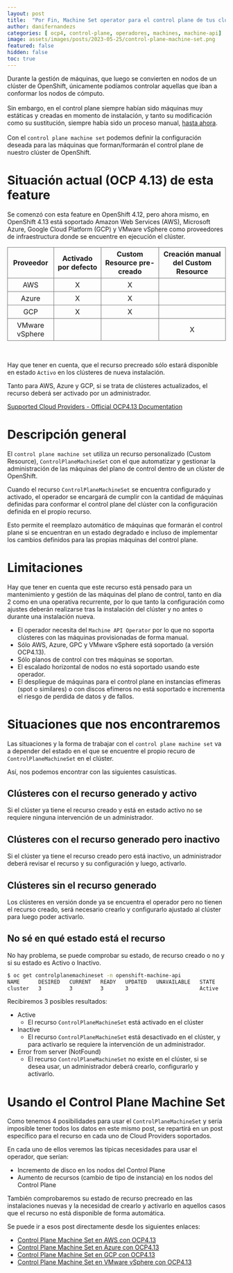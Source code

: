 ```yaml
---
layout: post
title:  "Por Fin, Machine Set operator para el control plane de tus clústeres"
author: danifernandezs
categories: [ ocp4, control-plane, operadores, machines, machine-api]
image: assets/images/posts/2023-05-25/control-plane-machine-set.png
featured: false
hidden: false
toc: true
---
```


Durante la gestión de máquinas, que luego se convierten en nodos de un clúster de OpenShift, únicamente podíamos controlar aquellas que iban a conformar los nodos de cómputo.<br><br>
Sin embargo, en el control plane siempre habían sido máquinas muy estáticas y creadas en momento de instalación, y tanto su modificación como su sustitución, siempre había sido un proceso manual, <u>hasta ahora</u>.<br><br>
Con el `control plane machine set` podemos definir la configuración deseada para las máquinas que forman/formarán el control plane de nuestro clúster de OpenShift.

# Situación actual (OCP 4.13) de esta feature

Se comenzó con esta feature en OpenShift 4.12, pero ahora mismo, en OpenShift 4.13 está soportado Amazon Web Services (AWS), Microsoft Azure, Google Cloud Platform (GCP) y VMware vSphere como proveedores de infraestructura donde se encuentre en ejecución el clúster.

<style>
  .tb { border-collapse: collapse; }
  .tb th, .tb td { padding: 5px; border: solid 1px #777; text-align: center;}
</style>

<table class="tb">
  <tr>
    <th>Proveedor</th>
    <th>Activado por defecto</th>
    <th>Custom Resource pre-creado</th>
    <th>Creación manual del Custom Resource</th>
  </tr>
  <tr>
    <td>AWS</td>
    <td>X</td>
    <td>X</td>
    <td></td>
  </tr>
  <tr>
    <td>Azure</td>
    <td>X</td>
    <td>X</td>
    <td></td>
  </tr>
  <tr>
    <td>GCP</td>
    <td>X</td>
    <td>X</td>
    <td></td>
  </tr>
  <tr>
    <td>VMware vSphere</td>
    <td></td>
    <td></td>
    <td>X</td>
  </tr>
</table>
<br>

Hay que tener en cuenta, que el recurso precreado sólo estará disponible en estado `Activo` en los clústeres de nueva instalación.

Tanto para AWS, Azure y GCP, si se trata de clústeres actualizados, el recurso deberá ser activado por un administrador.

<a href="https://docs.openshift.com/container-platform/4.13/machine_management/control_plane_machine_management/cpmso-getting-started.html#cpmso-platform-matrix_cpmso-getting-started" target="_blank">Supported Cloud Providers - Official OCP4.13 Documentation</a>

# Descripción general

El `control plane machine set` utiliza un recurso personalizado (Custom Resource), `ControlPlaneMachineSet` con el que  automatizar y gestionar la administración de las máquinas del plano de control dentro de un clúster de OpenShift.

Cuando el recurso `ControlPlaneMachineSet` se encuentra configurado y activado, el operador se encargará de cumplir con la cantidad de máquinas definidas para conformar el control plane del clúster con la configuración definida en el propio recurso.

Esto permite el reemplazo automático de máquinas que formarán el control plane si se encuentran en un estado degradado e incluso de implementar los cambios definidos para las propias máquinas del control plane.

# Limitaciones 

Hay que tener en cuenta que este recurso está pensado para un mantenimiento y gestión de las máquinas del plano de control, tanto en día 2 como en una operativa recurrente, por lo que tanto la configuración como ajustes deberán realizarse tras la instalación del clúster y no antes o durante una instalación nueva.

- El operador necesita del `Machine API Operator` por lo que no soporta clústeres con las máquinas provisionadas de forma manual.
- Sólo AWS, Azure, GPC y VMware vSphere está soportado (a versión OCP4.13).
- Sólo planos de control con tres máquinas se soportan.
- El escalado horizontal de nodos no está soportado usando este operador.
- El despliegue de máquinas para el control plane en instancias efímeras (spot o similares) o con discos efímeros no está soportado e incrementa el riesgo de perdida de datos y de fallos.

# Situaciones que nos encontraremos

Las situaciones y la forma de trabajar con el `control plane machine set` va a depender del estado en el que se encuentre el propio recuro de `ControlPlaneMachineSet` en el clúster.

Así, nos podemos encontrar con las siguientes casuísticas.

## Clústeres con el recurso generado y activo
Si el clúster ya tiene el recurso creado y está en estado activo no se requiere ninguna intervención de un administrador.

## Clústeres con el recurso generado pero inactivo
Si el clúster ya tiene el recurso creado pero está inactivo, un administrador deberá revisar el recurso y su configuración y luego, activarlo.

## Clústeres sin el recurso generado
Los clústeres en versión donde ya se encuentra el operador pero no tienen el recurso creado, será necesario crearlo y configurarlo ajustado al clúster para luego poder activarlo.

## No sé en qué estado está el recurso

No hay problema, se puede comprobar su estado, de recurso creado o no y si su estado es Activo o Inactivo.

```bash
$ oc get controlplanemachineset -n openshift-machine-api
NAME      DESIRED   CURRENT   READY   UPDATED   UNAVAILABLE   STATE    AGE
cluster   3         3         3       3                       Active   3d
```
Recibiremos 3 posibles resultados:
- Active 
  - El recurso `ControlPlaneMachineSet` está activado en el clúster
- Inactive 
  - El recurso `ControlPlaneMachineSet` está desactivado en el clúster, y para activarlo se requiere la intervención de un administrador.
- Error from server (NotFound) 
  - El recurso `ControlPlaneMachineSet` no existe en el clúster, si se desea usar, un administrador deberá crearlo, configurarlo y activarlo.

# Usando el Control Plane Machine Set

Como tenemos 4 posibilidades para usar el `ControlPlaneMachineSet` y sería imposible tener todos los datos en este mismo post, se repartirá en un post específico para el recurso en cada uno de Cloud Providers soportados.

En cada uno de ellos veremos las típicas necesidades para usar el operador, que serían:
- Incremento de disco en los nodos del Control Plane
- Aumento de recursos (cambio de tipo de instancia) en los nodos del Control Plane

También comprobaremos su estado de recurso precreado en las instalaciones nuevas y la necesidad de crearlo y activarlo en aquellos casos que el recurso no está disponible de forma automática.

Se puede ir a esos post directamente desde los siguientes enlaces:
- <a href="{{ site.baseurl }}/ocp413-control-plane-machine-set-aws" target="_blank">Control Plane Machine Set en AWS con OCP4.13</a>
- <a href="{{ site.baseurl }}/ocp413-control-plane-machine-set-azure" target="_blank">Control Plane Machine Set en Azure con OCP4.13</a>
- <a href="{{ site.baseurl }}/ocp413-control-plane-machine-set-gcp" target="_blank">Control Plane Machine Set en GCP con OCP4.13</a>
- <a href="{{ site.baseurl }}/ocp413-control-plane-machine-set-vmware-vsphere" target="_blank">Control Plane Machine Set en VMware vSphere con OCP4.13</a>


